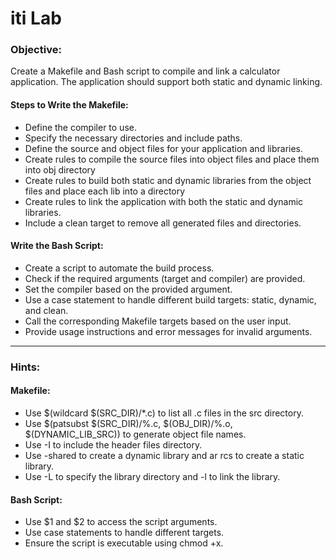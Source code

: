 # iti Lab

### Objective:

Create a Makefile and Bash script to compile and link a calculator application. The application should support both static and dynamic linking.

#### Steps to Write the Makefile:

- Define the compiler to use.
- Specify the necessary directories and include paths.
- Define the source and object files for your application and libraries.
- Create rules to compile the source files into object files and place them into obj directory
- Create rules to build both static and dynamic libraries from the object files and place each lib into a directory
- Create rules to link the application with both the static and dynamic libraries.
- Include a clean target to remove all generated files and directories.

#### Write the Bash Script:

- Create a script to automate the build process.
- Check if the required arguments (target and compiler) are provided.
- Set the compiler based on the provided argument.
- Use a case statement to handle different build targets: static, dynamic, and clean.
- Call the corresponding Makefile targets based on the user input.
- Provide usage instructions and error messages for invalid arguments.

---

### Hints:

#### Makefile:

- Use $(wildcard $(SRC_DIR)/*.c) to list all .c files in the src directory.
- Use $(patsubst $(SRC_DIR)/%.c, $(OBJ_DIR)/%.o, $(DYNAMIC_LIB_SRC)) to generate object file names.
- Use -I to include the header files directory.
- Use -shared to create a dynamic library and ar rcs to create a static library.
- Use -L to specify the library directory and -l to link the library.

#### Bash Script:

- Use $1 and $2 to access the script arguments.
- Use case statements to handle different targets.
- Ensure the script is executable using chmod +x.
